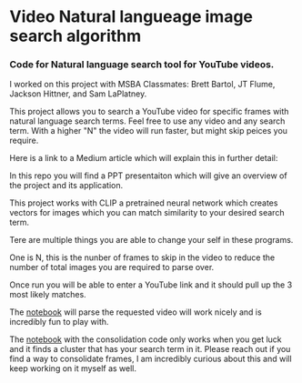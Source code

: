 # Video Natural langueage image search algorithm
### Code for Natural language search tool for YouTube videos. 

I worked on this project with MSBA Classmates: Brett Bartol, JT Flume, Jackson Hittner, and Sam LaPlatney.

This project allows you to search a YouTube video for specific frames with natural language search terms. Feel free to use any video and any search term. With a higher "N" the video will run faster, but might skip peices you require. 

Here is a link to a Medium article which will explain this in further detail:

In this repo you will find a PPT presentaiton which will give an overview of the project and its application.

This project works with CLIP a pretrained neural network which creates vectors for images which you can match similarity to your desired search term. 

Tere are multiple things you are able to change your self in these programs.

One is N, this is the nunber of frames to skip in the video to reduce the number of total images you are required to parse over. 

Once run you will be able to enter a YouTube link and it should pull up the 3 most likely matches. 

The [notebook](https://colab.research.google.com/drive/1Q9bXlvL84n6c3UzdvIX4L-Cdo4XFgEi4?usp=sharing) will parse the requested video will work nicely and is incredibly fun to play with. 

The [notebook](https://colab.research.google.com/drive/1spu4Z-NPal7LrY9HbmCcA-nSHRHMFP0e?usp=sharing) with the consolidation code only works when you get luck and it finds a cluster that has your search term in it. Please reach out if you find a way to consolidate frames, I am incredibly curious about this and will keep working on it myself as well. 

